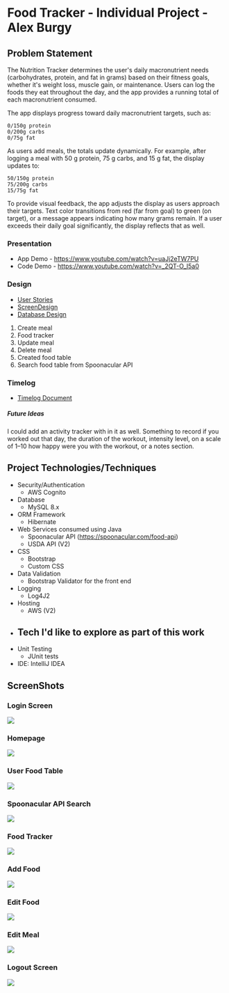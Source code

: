 # Food Tracker - Individual Project - Alex Burgy

## Problem Statement

The Nutrition Tracker determines the user's daily macronutrient needs (carbohydrates, protein, and 
fat in grams) based on their fitness goals, whether it's weight loss, muscle gain, or 
maintenance. Users can log the foods they eat throughout the day, and the app provides a 
running total of each macronutrient consumed.

The app displays progress toward daily macronutrient targets, such as:

    0/150g protein
    0/200g carbs
    0/75g fat

As users add meals, the totals update dynamically. For example, after logging a meal with 
50 g protein, 75 g carbs, and 15 g fat, the display updates to:

    50/150g protein
    75/200g carbs
    15/75g fat

To provide visual feedback, the app adjusts the display as users approach their targets. 
Text color transitions from red (far from goal) to green (on target), or a message appears 
indicating how many grams remain. If a user exceeds their daily goal significantly, 
the display reflects that as well.

### Presentation
* App Demo - https://www.youtube.com/watch?v=uaJj2eTW7PU
* Code Demo - https://www.youtube.com/watch?v=_2QT-O_I5a0

### Design
* [User Stories](DesignDocuments/userStoreis.md)
* [ScreenDesign](DesignDocuments/wireframes)
* [Database Design](DesignDocuments/databaseDesign.png)

1) Create meal
2) Food tracker
3) Update meal
4) Delete meal
5) Created food table
6) Search food table from Spoonacular API

### Timelog
* [Timelog Document](timeLog.md)

##### Future Ideas
I could add an activity tracker with in it as well.
Something to record if you worked out that day,
the duration of the workout, intensity level, on a scale of 1–10 how happy were you with the workout, or
a notes section. 

## Project Technologies/Techniques
- Security/Authentication
  - AWS Cognito
- Database
  - MySQL 8.x
- ORM Framework
  - Hibernate 
- Web Services consumed using Java
  - Spoonacular API (https://spoonacular.com/food-api)
  - USDA API (V2)
- CSS 
  - Bootstrap
  - Custom CSS
- Data Validation
  - Bootstrap Validator for the front end
- Logging
  - Log4J2
- Hosting
  - AWS (V2)
- Tech I'd like to explore as part of this work
  - 
- Unit Testing
  - JUnit tests
- IDE: IntelliJ IDEA


## ScreenShots

### Login Screen
<img src="https://github.com/aburgy-93/NutritionTracker/blob/main/screenshots/app/LoginScreen.png">

### Homepage
<img src="https://github.com/aburgy-93/NutritionTracker/blob/main/screenshots/app/HomePage.png">

### User Food Table
<img src="https://github.com/aburgy-93/NutritionTracker/blob/main/screenshots/app/UserFoodTable.png">

### Spoonacular API Search
<img src="https://github.com/aburgy-93/NutritionTracker/blob/main/screenshots/app/SpoonacularSearch.png">

### Food Tracker
<img src="https://github.com/aburgy-93/NutritionTracker/blob/main/screenshots/app/FoodTracker.png">

### Add Food
<img src="https://github.com/aburgy-93/NutritionTracker/blob/main/screenshots/app/AddFoodForm.png">

### Edit Food
<img src="https://github.com/aburgy-93/NutritionTracker/blob/main/screenshots/app/EditFoodForm.png">

### Edit Meal
<img src="https://github.com/aburgy-93/NutritionTracker/blob/main/screenshots/app/EditMealForm.png">

### Logout Screen
<img src="https://github.com/aburgy-93/NutritionTracker/blob/main/screenshots/app/LogoutScreen.png">